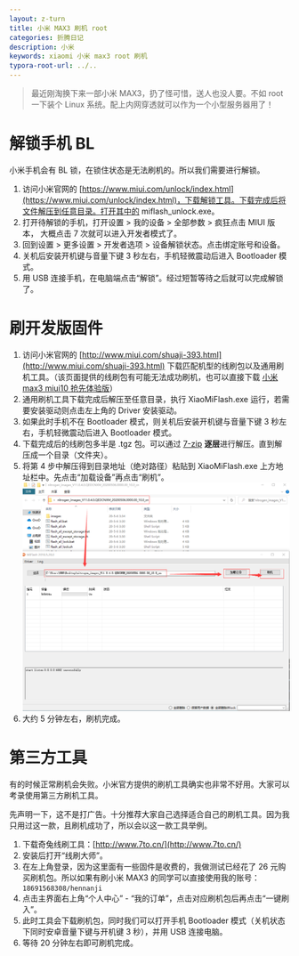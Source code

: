 ```yaml
---
layout: z-turn 
title: 小米 MAX3 刷机 root
categories: 折腾日记
description: 小米
keywords: xiaomi 小米 max3 root 刷机
typora-root-url: ../..
---
```


> 最近刚淘换下来一部小米 MAX3，扔了怪可惜，送人也没人要。不如 root 一下装个 Linux 系统。配上内网穿透就可以作为一个小型服务器用了！

# 解锁手机 BL
小米手机会有 BL 锁，在锁住状态是无法刷机的。所以我们需要进行解锁。
1. 访问小米官网的 [https://www.miui.com/unlock/index.html](https://www.miui.com/unlock/index.html)，下载解锁工具。下载完成后将文件解压到任意目录。打开其中的 miflash_unlock.exe。
2. 打开待解锁的手机，打开设置 > 我的设备 > 全部参数 > 疯狂点击 MIUI 版本， 大概点击 7 次就可以进入开发者模式了。
3. 回到设置 > 更多设置 > 开发者选项 > 设备解锁状态。点击绑定账号和设备。
4. 关机后安装开机键与音量下键 3 秒左右，手机轻微震动后进入 Bootloader 模式。
5. 用 USB 连接手机，在电脑端点击“解锁”。经过短暂等待之后就可以完成解锁了。

# 刷开发版固件

1. 访问小米官网的 [http://www.miui.com/shuaji-393.html](http://www.miui.com/shuaji-393.html) 下载匹配机型的线刷包以及通用刷机工具。（该页面提供的线刷包有可能无法成功刷机，也可以直接下载 [小米max3 miui10 抢先体验版](http://bigota.d.miui.com/8.7.19/nitrogen_images_8.7.19_20180719.0000.00_8.1_cn_d93655d171.tgz)）
2. 通用刷机工具下载完成后解压至任意目录，执行 XiaoMiFlash.exe 运行，若需要安装驱动则点击左上角的 Driver 安装驱动。
3. 如果此时手机不在 Bootloader 模式，则关机后安装开机键与音量下键 3 秒左右，手机轻微震动后进入 Bootloader 模式。
4. 下载完成后的线刷包多半是 .tgz 包。可以通过 [7-zip](https://www.7-zip.org/) **逐层**进行解压。直到解压成一个目录（文件夹）。
5. 将第 4 步中解压得到目录地址（绝对路径）粘贴到 XiaoMiFlash.exe 上方地址栏中。先点击“加载设备”再点击“刷机”。
![](/images/posts/z-turn/01/刷机.png)
6. 大约 5 分钟左右，刷机完成。

# 第三方工具

有的时候正常刷机会失败。小米官方提供的刷机工具确实也非常不好用。大家可以考录使用第三方刷机工具。

先声明一下，这不是打广告。十分推荐大家自己选择适合自己的刷机工具。因为我只用过这一款，且刷机成功了，所以会以这一款工具举例。

1. 下载奇兔线刷工具：[http://www.7to.cn/](http://www.7to.cn/)
2. 安装后打开“线刷大师”。
3. 在左上角登录，因为这里面有一些固件是收费的，我做测试已经花了 26 元购买刷机包。所以如果有刷小米 MAX3 的同学可以直接使用我的账号：`18691568308/hennanji`
4. 点击主界面右上角“个人中心” - “我的订单”，点击对应刷机包后再点击“一键刷入”。
5. 此时工具会下载刷机包，同时我们可以打开手机 Bootloader 模式（关机状态下同时安卓音量下键与开机键 3 秒），并用 USB 连接电脑。
6. 等待 20 分钟左右即可刷机完成。